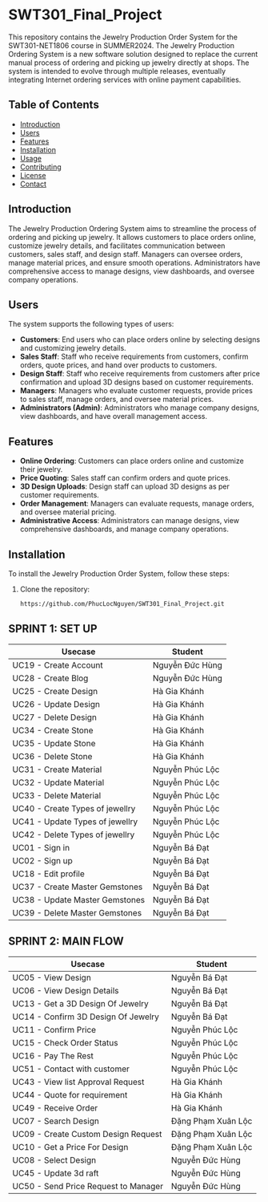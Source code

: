 # SWT301_Final_Project

This repository contains the Jewelry Production Order System for the SWT301-NET1806 course in SUMMER2024. The Jewelry Production Ordering System is a new software solution designed to replace the current manual process of ordering and picking up jewelry directly at shops. The system is intended to evolve through multiple releases, eventually integrating Internet ordering services with online payment capabilities.

## Table of Contents
- [Introduction](#introduction)
- [Users](#users)
- [Features](#features)
- [Installation](#installation)
- [Usage](#usage)
- [Contributing](#contributing)
- [License](#license)
- [Contact](#contact)

## Introduction
The Jewelry Production Ordering System aims to streamline the process of ordering and picking up jewelry. It allows customers to place orders online, customize jewelry details, and facilitates communication between customers, sales staff, and design staff. Managers can oversee orders, manage material prices, and ensure smooth operations. Administrators have comprehensive access to manage designs, view dashboards, and oversee company operations.

## Users
The system supports the following types of users:
- **Customers**: End users who can place orders online by selecting designs and customizing jewelry details.
- **Sales Staff**: Staff who receive requirements from customers, confirm orders, quote prices, and hand over products to customers.
- **Design Staff**: Staff who receive requirements from customers after price confirmation and upload 3D designs based on customer requirements.
- **Managers**: Managers who evaluate customer requests, provide prices to sales staff, manage orders, and oversee material prices.
- **Administrators (Admin)**: Administrators who manage company designs, view dashboards, and have overall management access.

## Features
- **Online Ordering**: Customers can place orders online and customize their jewelry.
- **Price Quoting**: Sales staff can confirm orders and quote prices.
- **3D Design Uploads**: Design staff can upload 3D designs as per customer requirements.
- **Order Management**: Managers can evaluate requests, manage orders, and oversee material pricing.
- **Administrative Access**: Administrators can manage designs, view comprehensive dashboards, and manage company operations.

## Installation
To install the Jewelry Production Order System, follow these steps:
1. Clone the repository:
   ```sh
   https://github.com/PhucLocNguyen/SWT301_Final_Project.git
## SPRINT 1: SET UP
| Usecase | Student    |
| --------- | --- |
| UC19 - Create Account  | Nguyễn Đức Hùng  |
| UC28 - Create Blog  | Nguyễn Đức Hùng  |
| UC25 - Create Design  | Hà Gia Khánh  |
| UC26 - Update Design  | Hà Gia Khánh  |
| UC27 - Delete Design  | Hà Gia Khánh  |
| UC34 - Create Stone  | Hà Gia Khánh  |
| UC35 - Update Stone  | Hà Gia Khánh  |
| UC36 - Delete Stone  | Hà Gia Khánh  |
| UC31 - Create Material  | Nguyễn Phúc Lộc  |
| UC32 - Update Material  | Nguyễn Phúc Lộc  |
| UC33 - Delete Material  | Nguyễn Phúc Lộc  |
| UC40 - Create Types of jewellry  | Nguyễn Phúc Lộc  |
| UC41 - Update Types of jewellry  | Nguyễn Phúc Lộc  |
| UC42 - Delete Types of jewellry  | Nguyễn Phúc Lộc  |
| UC01 - Sign in  | Nguyễn Bá Đạt  |
| UC02 - Sign up  | Nguyễn Bá Đạt  |
| UC18 - Edit profile  | Nguyễn Bá Đạt  |
| UC37 - Create Master Gemstones | Nguyễn Bá Đạt  |
| UC38 - Update Master Gemstones  | Nguyễn Bá Đạt  |
| UC39 - Delete Master Gemstones  | Nguyễn Bá Đạt  |
## SPRINT 2: MAIN FLOW
| Usecase | Student    |
| --------- | --- |
| UC05 - View Design | Nguyễn Bá Đạt |
| UC06 - View Design Details | Nguyễn Bá Đạt |
| UC13 - Get a 3D Design Of Jewelry | Nguyễn Bá Đạt |
| UC14 - Confirm 3D Design Of Jewelry | Nguyễn Bá Đạt |
| UC11 - Confirm Price | Nguyễn Phúc Lộc |
| UC15 - Check Order Status | Nguyễn Phúc Lộc |
| UC16 - Pay The Rest | Nguyễn Phúc Lộc |
| UC51 - Contact with customer | Nguyễn Phúc Lộc |
| UC43 - View list Approval Request | Hà Gia Khánh |
| UC44 - Quote for requirement | Hà Gia Khánh |
| UC49 - Receive Order | Hà Gia Khánh |
| UC07 - Search Design | Đặng Phạm Xuân Lộc |
| UC09 - Create Custom Design Request | Đặng Phạm Xuân Lộc |
| UC10 - Get a Price For Design | Đặng Phạm Xuân Lộc |
| UC08 - Select Design | Nguyễn Đức Hùng |
| UC45 - Update 3d raft | Nguyễn Đức Hùng |
| UC50 - Send Price Request to Manager | Nguyễn Đức Hùng |


